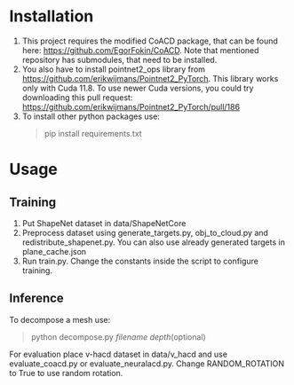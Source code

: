 # Installation

1. This project requires the modified CoACD package, that can be found here: <https://github.com/EgorFokin/CoACD>. Note that mentioned repository has submodules, that need to be installed.
2. You also have to install pointnet2_ops library from https://github.com/erikwijmans/Pointnet2_PyTorch. This library works only with Cuda 11.8. To use newer Cuda versions, you could try downloading this pull request: https://github.com/erikwijmans/Pointnet2_PyTorch/pull/186
3. To install other python packages use:
   > pip install requirements.txt

# Usage

## Training

1. Put ShapeNet dataset in data/ShapeNetCore
2. Preprocess dataset using generate_targets.py, obj_to_cloud.py and redistribute_shapenet.py. You can also use already generated targets in plane_cache.json
3. Run train.py. Change the constants inside the script to configure training.

## Inference

To decompose a mesh use:

> python decompose.py _filename_ _depth_(optional)

For evaluation place v-hacd dataset in data/v_hacd and use evaluate_coacd.py or evaluate_neuralacd.py. Change RANDOM_ROTATION to True to use random rotation.
